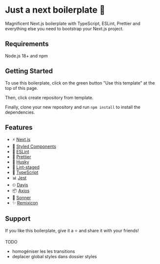 # Just a next boilerplate 💙

Magnificent Next.js boilerplate with TypeScript, ESLint, Prettier and everything else you need to bootstrap your Next.js project.

## Requirements

Node.js 18+ and npm

## Getting Started

To use this boilerplate, click on the green button "Use this template" at the top of this page.

Then, click create repository from template.

Finally, clone your new repository and run `npm install` to install the dependencies.

## Features

- ⚡ [Next.js](https://nextjs.org/)
- 🎨 [Styled Components](https://styled-components.com/)
- 📏 [ESLint](https://eslint.org/)
- 💖 [Prettier](https://prettier.io/)
- 🐶 [Husky](https://github.com/typicode/husky)
- 🚫 [Lint-staged](https://www.npmjs.com/package/lint-staged)
- 📄 [TypeScript](https://www.typescriptlang.org/)
- 📊 [Jest](https://jestjs.io/)
- ⏲ [Dayjs](https://day.js.org/)
- 📦 [Axios](https://axios-http.com/)
- 📝 [Sonner](https://sonner.emilkowal.ski/)
- ✨ [Remixicon](https://remixicon.com/)

## Support

If you like this boilerplate, give it a ⭐️ and share it with your friends!

TODO

- homogéniser les les transitions
- deplacer global styles dans dossier styles
